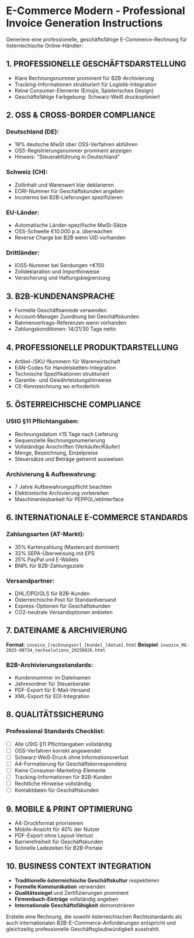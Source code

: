 # E-Commerce Modern - Professional Invoice Generation Instructions

Generiere eine professionelle, geschäftsfähige E-Commerce-Rechnung für österreichische Online-Händler:

## 1. PROFESSIONELLE GESCHÄFTSDARSTELLUNG
- Klare Rechnungsnummer prominent für B2B-Archivierung
- Tracking-Informationen strukturiert für Logistik-Integration
- Keine Consumer-Elemente (Emojis, Spielerisches Design)
- Geschäftsfähige Farbgebung: Schwarz-Weiß druckoptimiert

## 2. OSS & CROSS-BORDER COMPLIANCE
### Deutschland (DE):
- 19% deutsche MwSt über OSS-Verfahren abführen
- OSS-Registrierungsnummer prominent anzeigen
- Hinweis: "Steuerabführung in Deutschland"

### Schweiz (CH):
- Zollinhalt und Warenwert klar deklarieren
- EORI-Nummer für Geschäftskunden angeben
- Incoterms bei B2B-Lieferungen spezifizieren

### EU-Länder:
- Automatische Länder-spezifische MwSt-Sätze
- OSS-Schwelle €10.000 p.a. überwachen
- Reverse Charge bei B2B wenn UID vorhanden

### Drittländer:
- IOSS-Nummer bei Sendungen <€150
- Zolldeklaration und Importhinweise
- Versicherung und Haftungsbegrenzung

## 3. B2B-KUNDENANSPRACHE
- Formelle Geschäftsanrede verwenden
- Account-Manager Zuordnung bei Geschäftskunden
- Rahmenvertrags-Referenzen wenn vorhanden
- Zahlungskonditionen: 14/21/30 Tage netto

## 4. PROFESSIONELLE PRODUKTDARSTELLUNG
- Artikel-/SKU-Nummern für Warenwirtschaft
- EAN-Codes für Handelsketten-Integration
- Technische Spezifikationen strukturiert
- Garantie- und Gewährleistungshinweise
- CE-Kennzeichnung wo erforderlich

## 5. ÖSTERREICHISCHE COMPLIANCE
### UStG §11 Pflichtangaben:
- Rechnungsdatum ≤15 Tage nach Lieferung
- Sequenzielle Rechnungsnumerierung
- Vollständige Anschriften (Verkäufer/Käufer)
- Menge, Bezeichnung, Einzelpreise
- Steuersätze und Beträge getrennt ausweisen

### Archivierung & Aufbewahrung:
- 7 Jahre Aufbewahrungspflicht beachten
- Elektronische Archivierung vorbereiten
- Maschinenlesbarkeit für PEPPOL/ebInterface

## 6. INTERNATIONALE E-COMMERCE STANDARDS
### Zahlungsarten (AT-Markt):
- 35% Kartenzahlung (Mastercard dominiert)
- 32% SEPA-Überweisung mit EPS
- 25% PayPal und E-Wallets
- BNPL für B2B-Zahlungsziele

### Versandpartner:
- DHL/DPD/GLS für B2B-Kunden
- Österreichische Post für Standardversand
- Express-Optionen für Geschäftskunden
- CO2-neutrale Versandoptionen anbieten

## 7. DATEINAME & ARCHIVIERUNG
**Format**: `invoice_[rechnungsnr]_[kunde]_[datum].html`
**Beispiel**: `invoice_RE-2025-08734_techsolutions_20250826.html`

### B2B-Archivierungsstandards:
- Kundennummer im Dateinamen
- Jahresordner für Steuerberater
- PDF-Export für E-Mail-Versand
- XML-Export für EDI-Integration

## 8. QUALITÄTSSICHERUNG
### Professional Standards Checklist:
- [ ] Alle UStG §11 Pflichtangaben vollständig
- [ ] OSS-Verfahren korrekt angewendet
- [ ] Schwarz-Weiß-Druck ohne Informationsverlust
- [ ] A4-Formatierung für Geschäftskorrespondenz
- [ ] Keine Consumer-Marketing-Elemente
- [ ] Tracking-Informationen für B2B-Kunden
- [ ] Rechtliche Hinweise vollständig
- [ ] Kontaktdaten für Geschäftskunden

## 9. MOBILE & PRINT OPTIMIERUNG
- A4-Druckformat priorisieren
- Mobile-Ansicht für 40% der Nutzer
- PDF-Export ohne Layout-Verlust
- Barrierefreiheit für Geschäftskunden
- Schnelle Ladezeiten für B2B-Portale

## 10. BUSINESS CONTEXT INTEGRATION
- **Traditionelle österreichische Geschäftskultur** respektieren
- **Formelle Kommunikation** verwenden
- **Qualitätssiegel** und Zertifizierungen prominent
- **Firmenbuch-Einträge** vollständig angeben
- **Internationale Geschäftsfähigkeit** demonstrieren

Erstelle eine Rechnung, die sowohl österreichischen Rechtsstandards als auch internationalen B2B-E-Commerce-Anforderungen entspricht und gleichzeitig professionelle Geschäftsglaubwürdigkeit ausstrahlt.